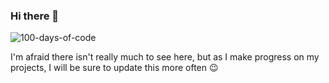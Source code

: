### Hi there 👋

<!--
**OrganizedFellow/OrganizedFellow** is a ✨ _special_ ✨ repository because its `README.md` (this file) appears on your GitHub profile.

Here are some ideas to get you started:

- 🔭 I’m currently working on ...
- 🌱 I’m currently learning ...
- 👯 I’m looking to collaborate on ...
- 🤔 I’m looking for help with ...
- 💬 Ask me about ...
- 📫 How to reach me: ...
- 😄 Pronouns: ...
- ⚡ Fun fact: ...
-->

![100-days-of-code](https://socialify.git.ci/OrganizedFellow/100-days-of-code/image?font=Source%20Code%20Pro&language=1&owner=1&pattern=Signal&stargazers=1&theme=Dark)

I'm afraid there isn't really much to see here, but as I make progress on my projects, I will be sure to update this more often 😉
